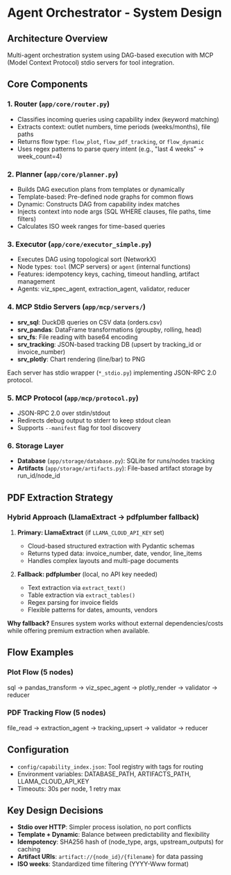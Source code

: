 # Agent Orchestrator - System Design

## Architecture Overview
Multi-agent orchestration system using DAG-based execution with MCP (Model Context Protocol) stdio servers for tool integration.

## Core Components

### 1. Router (`app/core/router.py`)
- Classifies incoming queries using capability index (keyword matching)
- Extracts context: outlet numbers, time periods (weeks/months), file paths
- Returns flow type: `flow_plot`, `flow_pdf_tracking`, or `flow_dynamic`
- Uses regex patterns to parse query intent (e.g., "last 4 weeks" → week_count=4)

### 2. Planner (`app/core/planner.py`)
- Builds DAG execution plans from templates or dynamically
- Template-based: Pre-defined node graphs for common flows
- Dynamic: Constructs DAG from capability index matches
- Injects context into node args (SQL WHERE clauses, file paths, time filters)
- Calculates ISO week ranges for time-based queries

### 3. Executor (`app/core/executor_simple.py`)
- Executes DAG using topological sort (NetworkX)
- Node types: `tool` (MCP servers) or `agent` (internal functions)
- Features: idempotency keys, caching, timeout handling, artifact management
- Agents: viz_spec_agent, extraction_agent, validator, reducer

### 4. MCP Stdio Servers (`app/mcp/servers/`)
- **srv_sql**: DuckDB queries on CSV data (orders.csv)
- **srv_pandas**: DataFrame transformations (groupby, rolling, head)
- **srv_fs**: File reading with base64 encoding
- **srv_tracking**: JSON-based tracking DB (upsert by tracking_id or invoice_number)
- **srv_plotly**: Chart rendering (line/bar) to PNG

Each server has stdio wrapper (`*_stdio.py`) implementing JSON-RPC 2.0 protocol.

### 5. MCP Protocol (`app/mcp/protocol.py`)
- JSON-RPC 2.0 over stdin/stdout
- Redirects debug output to stderr to keep stdout clean
- Supports `--manifest` flag for tool discovery

### 6. Storage Layer
- **Database** (`app/storage/database.py`): SQLite for runs/nodes tracking
- **Artifacts** (`app/storage/artifacts.py`): File-based artifact storage by run_id/node_id

## PDF Extraction Strategy

### Hybrid Approach (LlamaExtract → pdfplumber fallback)
1. **Primary: LlamaExtract** (if `LLAMA_CLOUD_API_KEY` set)
   - Cloud-based structured extraction with Pydantic schemas
   - Returns typed data: invoice_number, date, vendor, line_items
   - Handles complex layouts and multi-page documents
   
2. **Fallback: pdfplumber** (local, no API key needed)
   - Text extraction via `extract_text()`
   - Table extraction via `extract_tables()`
   - Regex parsing for invoice fields
   - Flexible patterns for dates, amounts, vendors

**Why fallback?** Ensures system works without external dependencies/costs while offering premium extraction when available.

## Flow Examples

### Plot Flow (5 nodes)
sql → pandas_transform → viz_spec_agent → plotly_render → validator → reducer

### PDF Tracking Flow (5 nodes)
file_read → extraction_agent → tracking_upsert → validator → reducer

## Configuration
- `config/capability_index.json`: Tool registry with tags for routing
- Environment variables: DATABASE_PATH, ARTIFACTS_PATH, LLAMA_CLOUD_API_KEY
- Timeouts: 30s per node, 1 retry max

## Key Design Decisions
- **Stdio over HTTP**: Simpler process isolation, no port conflicts
- **Template + Dynamic**: Balance between predictability and flexibility
- **Idempotency**: SHA256 hash of (node_type, args, upstream_outputs) for caching
- **Artifact URIs**: `artifact://{node_id}/{filename}` for data passing
- **ISO weeks**: Standardized time filtering (YYYY-Www format)
